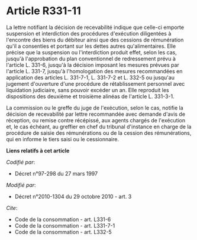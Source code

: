 # Article R331-11

La lettre notifiant la décision de recevabilité indique que celle-ci emporte suspension et interdiction des procédures
d'exécution diligentées à l'encontre des biens du débiteur ainsi que des cessions de rémunération qu'il a consenties et
portant sur les dettes autres qu'alimentaires. Elle précise que la suspension ou l'interdiction produit effet, selon les cas,
jusqu'à l'approbation du plan conventionnel de redressement prévu à l'article L. 331-6, jusqu'à la décision imposant les
mesures prévues par l'article L. 331-7, jusqu'à l'homologation des mesures recommandées en application des articles L.
331-7-1, L. 331-7-2 et L. 332-5 ou jusqu'au jugement d'ouverture d'une procédure de rétablissement personnel avec liquidation
judiciaire, sans pouvoir excéder un an. Elle reproduit les dispositions des deuxième et troisième alinéas de l'article L.
331-3-1. 

La commission ou le greffe du juge de l'exécution, selon le cas, notifie la décision de recevabilité par lettre recommandée
avec demande d'avis de réception, ou remise contre récépissé, aux agents chargés de l'exécution et, le cas échéant, au
greffier en chef du tribunal d'instance en charge de la procédure de saisie des rémunérations ou de la cession des
rémunérations, qui en informe le tiers saisi ou le cessionnaire.

**Liens relatifs à cet article**

_Codifié par_:

  - Décret n°97-298 du 27 mars 1997

_Modifié par_:

  - Décret n°2010-1304 du 29 octobre 2010 - art. 3

_Cite_:

  - Code de la consommation - art. L331-6
  - Code de la consommation - art. L331-7-1
  - Code de la consommation - art. L332-5
